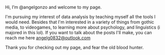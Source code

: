 Hi, I’m @angelgonzo and welcome to my page.

I'm pursuing my interest of data analysis by teaching myself all the tools I would need.
Besides that I'm interested in a variety of things from gothic media, to videogames, to learning more about psychology, and linguistics (i majored in this lol).
If you want to talk about the posts I'll make, you can reach me here angelg0832@outlook.com

Thank you for checking out my page, and fear the old blood hunter.

<!---
angelgonzo/angelgonzo is a ✨ special ✨ repository because its `README.md` (this file) appears on your GitHub profile.
You can click the Preview link to take a look at your changes.
--->
